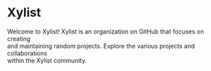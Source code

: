 # Xylist
Welcome to Xylist! Xylist is an organization on GitHub that focuses on creating<br>
and maintaining random projects. Explore the various projects and collaborations<br>
within the Xylist community.<br>
